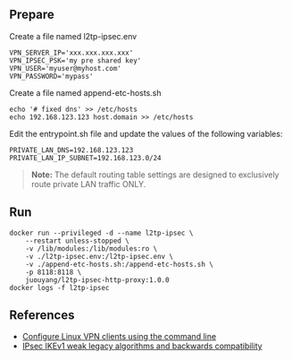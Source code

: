 ## Prepare

Create a file named l2tp-ipsec.env
```
VPN_SERVER_IP='xxx.xxx.xxx.xxx'
VPN_IPSEC_PSK='my pre shared key'
VPN_USER='myuser@myhost.com'
VPN_PASSWORD='mypass'
```

Create a file named append-etc-hosts.sh
```
echo '# fixed dns' >> /etc/hosts
echo 192.168.123.123 host.domain >> /etc/hosts
```

Edit the entrypoint.sh file and update the values of the following variables:
```
PRIVATE_LAN_DNS=192.168.123.123
PRIVATE_LAN_IP_SUBNET=192.168.123.0/24
```

> **Note:** The default routing table settings are designed to exclusively route private LAN traffic ONLY.

## Run
```
docker run --privileged -d --name l2tp-ipsec \
    --restart unless-stopped \
    -v /lib/modules:/lib/modules:ro \
    -v ./l2tp-ipsec.env:/l2tp-ipsec.env \
    -v ./append-etc-hosts.sh:/append-etc-hosts.sh \
    -p 8118:8118 \
    juouyang/l2tp-ipsec-http-proxy:1.0.0
docker logs -f l2tp-ipsec
```

## References

* [Configure Linux VPN clients using the command line](https://github.com/hwdsl2/setup-ipsec-vpn/blob/master/docs/clients.md#configure-linux-vpn-clients-using-the-command-line)
* [IPsec IKEv1 weak legacy algorithms and backwards compatibility](https://github.com/nm-l2tp/NetworkManager-l2tp/blob/2926ea0239fe970ff08cb8a7863f8cb519ece032/README.md#ipsec-ikev1-weak-legacy-algorithms-and-backwards-compatibility)